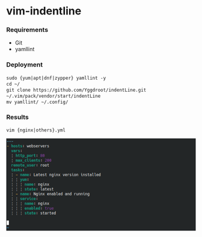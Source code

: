 # vim-indentline

### Requirements
* Git
* yamllint

### Deployment
```
sudo {yum|apt|dnf|zypper} yamllint -y
cd ~/
git clone https://github.com/Yggdroot/indentLine.git ~/.vim/pack/vendor/start/indentLine
mv yamllint/ ~/.config/
```

### Results

```
vim {nginx|others}.yml 
```

![Screenshot](img/indentline.png)

